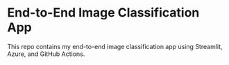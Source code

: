 # End-to-End Image Classification App

This repo contains my end-to-end image classification app using Streamlit, Azure, and GitHub Actions.
